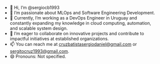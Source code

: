 - 👋 Hi, I’m @sergiocb1993  
- 👀 I’m passionate about MLOps and Software Engineering Development.  
- 🌱 Currently, I’m working as a DevOps Engineer in Uruguay and constantly expanding my knowledge in cloud computing, automation, and scalable system design.  
- 💼 I’m eager to collaborate on innovative projects and contribute to impactful initiatives at established organizations.  
- 📫 You can reach me at cruzbatistasergiodaniel@gmail.com or sergitocruz1993@gmail.com.  
- 😄 Pronouns: Not specified.  
<!---
sergiocb1993/sergiocb1993 is a ✨ special ✨ repository because its `README.md` (this file) appears on your GitHub profile.
You can click the Preview link to take a look at your changes.
--->
